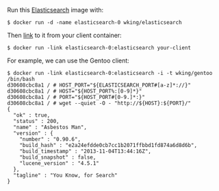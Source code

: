 Run this [Elasticsearch][] image with:

    $ docker run -d -name elasticsearch-0 wking/elasticsearch

Then [link][linking] to it from your client container:

    $ docker run -link elasticsearch-0:elasticsearch your-client

For example, we can use the Gentoo client:

    $ docker run -link elasticsearch-0:elasticsearch -i -t wking/gentoo /bin/bash
    d30608cbc8a1 / # HOST_PORT="${ELASTICSEARCH_PORT#[a-z]*://}"
    d30608cbc8a1 / # HOST="${HOST_PORT%:[0-9]*}"
    d30608cbc8a1 / # PORT="${HOST_PORT#[0-9.]*:}"
    d30608cbc8a1 / # wget --quiet -O - "http://${HOST}:${PORT}/"
    {
      "ok" : true,
      "status" : 200,
      "name" : "Asbestos Man",
      "version" : {
        "number" : "0.90.6",
        "build_hash" : "e2a24efdde0cb7cc1b2071ffbbd1fd874a6d8d6b",
        "build_timestamp" : "2013-11-04T13:44:16Z",
        "build_snapshot" : false,
        "lucene_version" : "4.5.1"
      },
      "tagline" : "You Know, for Search"
    }

[Elasticsearch]: http://www.elasticsearch.org/
[linking]: http://docs.docker.io/en/latest/use/port_redirection/#linking-a-container

